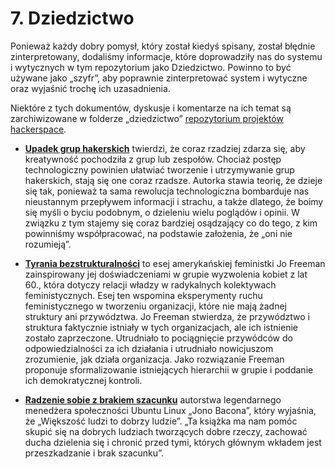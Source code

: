 # 7. Dziedzictwo

Ponieważ każdy dobry pomysł, który został kiedyś spisany, został błędnie zinterpretowany, dodaliśmy informacje, które doprowadziły nas do systemu i wytycznych w tym repozytorium jako Dziedzictwo. Powinno to być używane jako „szyfr”, aby poprawnie zinterpretować system i wytyczne oraz wyjaśnić trochę ich uzasadnienia.

Niektóre z tych dokumentów, dyskusje i komentarze na ich temat są zarchiwizowane w folderze „dziedzictwo” [repozytorium projektów hackerspace](https://github.com/0x20/hackerspace-blueprint).

* [**Upadek grup hakerskich**](http://phrack.org/issues/69/6.html) twierdzi, że coraz rzadziej zdarza się, aby kreatywność pochodziła z grup lub zespołów. Chociaż postęp technologiczny powinien ułatwiać tworzenie i utrzymywanie grup hakerskich, stają się one coraz rzadsze. Autorka stawia teorię, że dzieje się tak, ponieważ ta sama rewolucja technologiczna bombarduje nas nieustannym przepływem informacji i strachu, a także dlatego, że boimy się myśli o byciu podobnym, o dzieleniu wielu poglądów i opinii. W związku z tym stajemy się coraz bardziej osądzający co do tego, z kim powinniśmy współpracować, na podstawie założenia, że ​​„oni nie rozumieją”.

* [**Tyrania bezstrukturalności**](http://www.jofreeman.com/joreen/tyranny.htm) to esej amerykańskiej feministki Jo Freeman zainspirowany jej doświadczeniami w grupie wyzwolenia kobiet z lat 60., która dotyczy relacji władzy w radykalnych kolektywach feministycznych. Esej ten wspomina eksperymenty ruchu feministycznego w tworzeniu organizacji, które nie mają żadnej struktury ani przywództwa. Jo Freeman stwierdza, że ​​przywództwo i struktura faktycznie istniały w tych organizacjach, ale ich istnienie zostało zaprzeczone. Utrudniało to pociągnięcie przywódców do odpowiedzialności za ich działania i utrudniało nowicjuszom zrozumienie, jak działa organizacja. Jako rozwiązanie Freeman proponuje sformalizowanie istniejących hierarchii w grupie i poddanie ich demokratycznej kontroli.

* [**Radzenie sobie z brakiem szacunku**](http://dealingwithdisrespect.com/jonobacon-dealingwithdisrespect-1ed.pdf) autorstwa legendarnego menedżera społeczności Ubuntu Linux „Jono Bacona”, który wyjaśnia, że ​​„Większość ludzi to dobrzy ludzie”. „Ta książka ma nam pomóc skupić się na dobrych ludziach tworzących dobre rzeczy, zachować ducha dzielenia się i chronić przed tymi, których głównym wkładem jest przeszkadzanie i brak szacunku”.